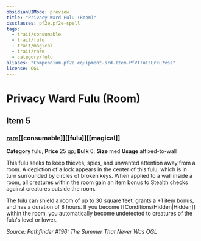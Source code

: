 ```yaml
---
obsidianUIMode: preview
title: "Privacy Ward Fulu (Room)"
cssclasses: pf2e,pf2e-spell
tags:
  - trait/consumable
  - trait/fulu
  - trait/magical
  - trait/rare
  - category/fulu
aliases: "Compendium.pf2e.equipment-srd.Item.PfVTTuTsErku7vss"
license: OGL
---
```

# Privacy Ward Fulu (Room)
## Item 5
### [rare](rare "Rare Rarity Trait")[[consumable]][[fulu]][[magical]]

**Category** fulu; 
**Price** 25 gp; 
**Bulk** 0; **Size** med
**Usage** affixed-to-wall

This fulu seeks to keep thieves, spies, and unwanted attention away from a room. A depiction of a lock appears in the center of this fulu, which is in turn surrounded by circles of broken keys. When applied to a wall inside a room, all creatures within the room gain an item bonus to Stealth checks against creatures outside the room.

The fulu can shield a room of up to 30 square feet, grants a +1 item bonus, and has a duration of 8 hours. If you become [[Conditions/Hidden|Hidden]] within the room, you automatically become undetected to creatures of the fulu's level or lower.

*Source: Pathfinder #196: The Summer That Never Was*
*OGL*